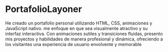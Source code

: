 # PortafolioLayoner
 He creado un portafolio personal utilizando HTML, CSS, animaciones y JavaScript nativo. me enfoque en que sea visualmente atractivo y su interfaz interactiva. Con animaciones sutiles y transiciones fluidas, presento mis proyectos y habilidades de manera profesional y dinámica, ofreciendo a los visitantes una experiencia de usuario envolvente y memorable
